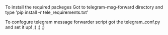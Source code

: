 To install the required packeges 
Got to telegram-msg-forward directory and type 'pip install -r tele_requirements.txt'

To confogure telegram message forwarder script got the telegram_conf.py and set it up!  ;)
;) ;)